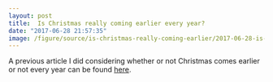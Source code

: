 ```yaml
---
layout: post
title:  Is Christmas really coming earlier every year?
date: "2017-06-28 21:57:35"
image: /figure/source/is-christmas-really-coming-earlier/2017-06-28-is-christmas-really-coming-earlier/christmas.png
---
```


A previous article I did considering whether or not Christmas comes earlier or not every year can be found [here](https://www.statslife.org.uk/culture/3108-is-christmas-really-coming-earlier-maybe-but-not-as-early-as-august).
